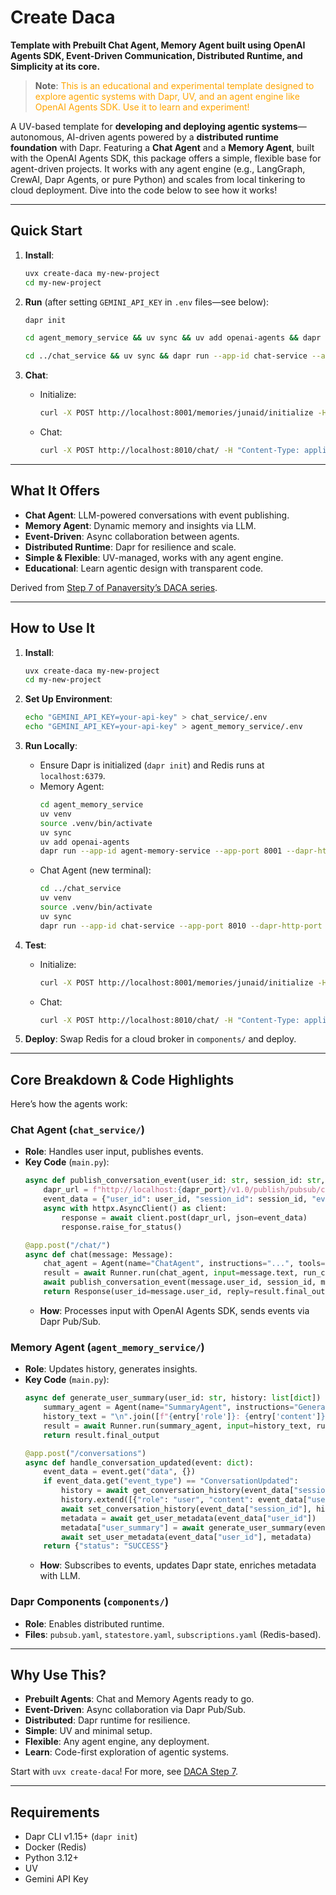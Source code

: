 # Create Daca

**Template with Prebuilt Chat Agent, Memory Agent built using OpenAI Agents SDK, Event-Driven Communication, Distributed Runtime, and Simplicity at its core.**

> **Note**: <span style="color: orange;">This is an educational and experimental template designed to explore agentic systems with Dapr, UV, and an agent engine like OpenAI Agents SDK. Use it to learn and experiment!</span>

A UV-based template for **developing and deploying agentic systems**—autonomous, AI-driven agents powered by a **distributed runtime foundation** with Dapr. Featuring a **Chat Agent** and a **Memory Agent**, built with the OpenAI Agents SDK, this package offers a simple, flexible base for agent-driven projects. It works with any agent engine (e.g., LangGraph, CrewAI, Dapr Agents, or pure Python) and scales from local tinkering to cloud deployment. Dive into the code below to see how it works!

---

## Quick Start

1. **Install**:
   ```bash
   uvx create-daca my-new-project
   cd my-new-project
   ```

2. **Run** (after setting `GEMINI_API_KEY` in `.env` files—see below):
   ```bash
   dapr init

   cd agent_memory_service && uv sync && uv add openai-agents && dapr run --app-id agent-memory-service --app-port 8001 --dapr-http-port 3501 --resources-path ../components -- uv run uvicorn main:app --reload &
   
   cd ../chat_service && uv sync && dapr run --app-id chat-service --app-port 8010 --dapr-http-port 3500 --resources-path ../components -- uv run uvicorn main:app --reload
   ```

3. **Chat**:
   - Initialize:
     ```bash
     curl -X POST http://localhost:8001/memories/junaid/initialize -H "Content-Type: application/json" -d '{"name": "Junaid", "preferred_style": "formal", "user_summary": "Junaid is a new user."}'
     ```
   - Chat:
     ```bash
     curl -X POST http://localhost:8010/chat/ -H "Content-Type: application/json" -d '{"user_id": "junaid", "text": "Hello"}'
     ```

---

## What It Offers
- **Chat Agent**: LLM-powered conversations with event publishing.
- **Memory Agent**: Dynamic memory and insights via LLM.
- **Event-Driven**: Async collaboration between agents.
- **Distributed Runtime**: Dapr for resilience and scale.
- **Simple & Flexible**: UV-managed, works with any agent engine.
- **Educational**: Learn agentic design with transparent code.

Derived from [Step 7 of Panaversity’s DACA series](https://github.com/panaversity/learn-agentic-ai/tree/main/01_openai_agents/17_daca_local_dev).

---

## How to Use It
1. **Install**:
   ```bash
   uvx create-daca my-new-project
   cd my-new-project
   ```

2. **Set Up Environment**:
   ```bash
   echo "GEMINI_API_KEY=your-api-key" > chat_service/.env
   echo "GEMINI_API_KEY=your-api-key" > agent_memory_service/.env
   ```

3. **Run Locally**:
   - Ensure Dapr is initialized (`dapr init`) and Redis runs at `localhost:6379`.
   - Memory Agent:
     ```bash
     cd agent_memory_service
     uv venv
     source .venv/bin/activate
     uv sync
     uv add openai-agents
     dapr run --app-id agent-memory-service --app-port 8001 --dapr-http-port 3501 --resources-path ../components -- uv run uvicorn main:app --host 0.0.0.0 --port 8001 --reload
     ```
   - Chat Agent (new terminal):
     ```bash
     cd ../chat_service
     uv venv
     source .venv/bin/activate
     uv sync
     dapr run --app-id chat-service --app-port 8010 --dapr-http-port 3500 --resources-path ../components -- uv run uvicorn main:app --host 0.0.0.0 --port 8010 --reload
     ```

4. **Test**:
   - Initialize:
     ```bash
     curl -X POST http://localhost:8001/memories/junaid/initialize -H "Content-Type: application/json" -d '{"name": "Junaid", "preferred_style": "formal", "user_summary": "Junaid is a new user."}'
     ```
   - Chat:
     ```bash
     curl -X POST http://localhost:8010/chat/ -H "Content-Type: application/json" -d '{"user_id": "junaid", "text": "Hello"}'
     ```

5. **Deploy**: Swap Redis for a cloud broker in `components/` and deploy.

---

## Core Breakdown & Code Highlights
Here’s how the agents work:

### Chat Agent (`chat_service/`)
- **Role**: Handles user input, publishes events.
- **Key Code** (`main.py`):
  ```python
  async def publish_conversation_event(user_id: str, session_id: str, user_text: str, reply_text: str, dapr_port: int = 3500):
      dapr_url = f"http://localhost:{dapr_port}/v1.0/publish/pubsub/conversations"
      event_data = {"user_id": user_id, "session_id": session_id, "event_type": "ConversationUpdated", "user_message": user_text, "assistant_reply": reply_text}
      async with httpx.AsyncClient() as client:
          response = await client.post(dapr_url, json=event_data)
          response.raise_for_status()

  @app.post("/chat/")
  async def chat(message: Message):
      chat_agent = Agent(name="ChatAgent", instructions="...", tools=[get_current_time], model=model)
      result = await Runner.run(chat_agent, input=message.text, run_config=config)
      await publish_conversation_event(message.user_id, session_id, message.text, result.final_output)
      return Response(user_id=message.user_id, reply=result.final_output, metadata=Metadata(session_id=session_id))
  ```
  - **How**: Processes input with OpenAI Agents SDK, sends events via Dapr Pub/Sub.

### Memory Agent (`agent_memory_service/`)
- **Role**: Updates history, generates insights.
- **Key Code** (`main.py`):
  ```python
  async def generate_user_summary(user_id: str, history: list[dict]) -> str:
      summary_agent = Agent(name="SummaryAgent", instructions="Generate a concise summary...", model=model)
      history_text = "\n".join([f"{entry['role']}: {entry['content']}" for entry in history[-5:]])
      result = await Runner.run(summary_agent, input=history_text, run_config=config)
      return result.final_output

  @app.post("/conversations")
  async def handle_conversation_updated(event: dict):
      event_data = event.get("data", {})
      if event_data.get("event_type") == "ConversationUpdated":
          history = await get_conversation_history(event_data["session_id"])
          history.extend([{"role": "user", "content": event_data["user_message"]}, {"role": "assistant", "content": event_data["assistant_reply"]}])
          await set_conversation_history(event_data["session_id"], history)
          metadata = await get_user_metadata(event_data["user_id"])
          metadata["user_summary"] = await generate_user_summary(event_data["user_id"], history)
          await set_user_metadata(event_data["user_id"], metadata)
      return {"status": "SUCCESS"}
  ```
  - **How**: Subscribes to events, updates Dapr state, enriches metadata with LLM.

### Dapr Components (`components/`)
- **Role**: Enables distributed runtime.
- **Files**: `pubsub.yaml`, `statestore.yaml`, `subscriptions.yaml` (Redis-based).

---

## Why Use This?
- **Prebuilt Agents**: Chat and Memory Agents ready to go.
- **Event-Driven**: Async collaboration via Dapr Pub/Sub.
- **Distributed**: Dapr runtime for resilience.
- **Simple**: UV and minimal setup.
- **Flexible**: Any agent engine, any deployment.
- **Learn**: Code-first exploration of agentic systems.

Start with `uvx create-daca`! For more, see [DACA Step 7](https://github.com/panaversity/learn-agentic-ai/tree/main/01_openai_agents/17_daca_local_dev).

---

## Requirements
- Dapr CLI v1.15+ (`dapr init`)
- Docker (Redis)
- Python 3.12+
- UV
- Gemini API Key
